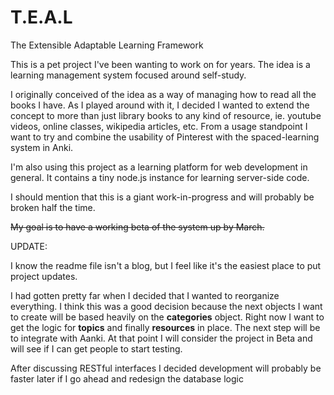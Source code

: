 # T.E.A.L
The Extensible Adaptable Learning Framework

This is a pet project I've been wanting to work on for years. The idea is a learning management system focused around self-study.

I originally conceived of the idea as a way of managing how to read all the books I have. As I played around with it, I decided I wanted
to extend the concept to more than just library books to any kind of resource, ie. youtube videos, online classes, wikipedia articles, etc.
From a usage standpoint I want to try and combine the usability of Pinterest
with the spaced-learning system in Anki.

I'm also using this project as a learning platform for web development in general. It contains a tiny node.js instance for learning server-side code.

I should mention that this is a giant work-in-progress and will probably be
broken half the time.

~~My goal is to have a working beta of the system up by March.~~

UPDATE:

I know the readme file isn't a blog, but I feel like it's the easiest place to
put project updates.

I had gotten pretty far when I decided that I wanted to reorganize everything. I
think this was a good decision because the next objects I want to create will be
based heavily on the **categories** object.  Right now I want to get the logic
for **topics**  and finally **resources** in place.  The next step will be to
integrate with Aanki.  At that point I will consider the project in Beta and
will see if I can get people to start testing.

After discussing RESTful interfaces I decided development will probably be
faster later if I go ahead and redesign the database logic 
